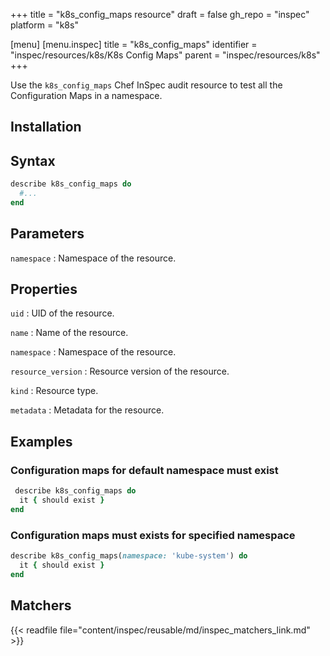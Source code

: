 +++
title = "k8s_config_maps resource"
draft = false
gh_repo = "inspec"
platform = "k8s"

[menu]
[menu.inspec]
title = "k8s_config_maps"
identifier = "inspec/resources/k8s/K8s Config Maps"
parent = "inspec/resources/k8s"
+++


Use the `k8s_config_maps` Chef InSpec audit resource to test all the Configuration Maps in a namespace.

## Installation

## Syntax

```ruby
describe k8s_config_maps do
  #...
end
```

## Parameters

`namespace`
: Namespace of the resource.

## Properties

`uid`
: UID of the resource.

`name`
: Name of the resource.

`namespace`
: Namespace of the resource.

`resource_version`
: Resource version of the resource.

`kind`
: Resource type.

`metadata`
: Metadata for the resource.

## Examples

### Configuration maps for default namespace must exist

```ruby
 describe k8s_config_maps do
  it { should exist }
end
```

### Configuration maps must exists for specified namespace

```ruby
describe k8s_config_maps(namespace: 'kube-system') do
  it { should exist }
end
```

## Matchers

{{< readfile file="content/inspec/reusable/md/inspec_matchers_link.md" >}}

